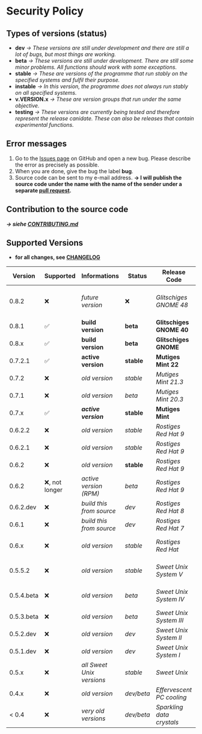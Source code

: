 # Security Policy
## Types of versions (status)
- **dev** *→ These versions are still under development and there are still a lot of bugs, but most things are working.*
- **beta** *→ These versions are still under development. There are still some minor problems. All functions should work with some exceptions.*
- **stable** *→ These are versions of the programme that run stably on the specified systems and fulfil their purpose.*
- **instable** *→ In this version, the programme does not always run stably on all specified systems.*
- **v.VERSION.x** *→ These are version groups that run under the same objective.*
- **testing** *→ These versions are currently being tested and therefore represent the release canidate. These can also be releases that contain experimental functions.*

## Error messages 
1. Go to the [Issues page](https://github.com/NachtsternBuild/fastboot-assistant/issues) on GitHub and open a new bug. Please describe the error as precisely as possible. 
2. When you are done, give the bug the label **bug**. 
3. Source code can be sent to my e-mail address. **→ I will publish the source code under the name with the name of the sender under a separate [pull request](https://github.com/NachtsternBuild/fastboot-assistant/pulls).**

## Contribution to the source code
***→ siehe [CONTRIBUTING.md](https://github.com/NachtsternBuild/fastboot-assistant/blob/main/CONTRIBUTING.md)*** 

## Supported Versions
- **for all changes, see [CHANGELOG](https://github.com/NachtsternBuild/fastboot-assistant/tree/main/CHANGELOG)**

| Version     | Supported          | Informations                 | Status            | Release Code                 | For the operating systems (OS)                             | Packages                   |
| ----------- | ------------------ | ---------------------------- | ----------------- | ---------------------------- | ---------------------------------------------------------- | -------------------------- |
| 0.8.2       | :x:                | *future version*             | :x:               | *Glitschiges GNOME 48*       | *Linux (Debian/Ubuntu), Windows via WSL*                   | *DEB, Snap, Flatpak, Zip*  |
| 0.8.1       | :white_check_mark: | **build version**            | **beta**          | **Glitschiges GNOME 40**     | **Linux (Debian/Ubuntu), Windows via WSL**                 | *DEB, Snap, Zip*           |
| 0.8.x       | :white_check_mark: | **build version**            | **beta**          | **Glitschiges GNOME**        | **Linux (Debian/Ubuntu), Windows via WSL**                 | *DEB, Snap, Zip*           |
| 0.7.2.1     | :white_check_mark: | **active version**           | **stable**        | **Mutiges Mint 22**          | **Linux (Debian/Ubuntu), Windows via WSL**                 | *DEB, Zip, Snap*           |
| 0.7.2       | :x:                | *old version*                | *stable*          | *Mutiges Mint 21.3*          | *Linux (Debian/Ubuntu), Windows via WSL*                   | *DEB, Zip, Snap*           |
| 0.7.1       | :x:                | *old version*                | *beta*            | *Mutiges Mint 20.3*          | *Linux (Debian/Ubuntu), Windows via WSL*                   | *DEB, Zip, exp. Snap*      |
| 0.7.x       | :white_check_mark: | ***active version***         | **stable**        | **Mutiges Mint**             | **Linux (Debian/Ubuntu), Windows via WSL**                 | *DEB, Zip, Snap*           |
| 0.6.2.2     | :x:                | *old version*                | *stable*          | *Rostiges Red Hat 9*         | *Linux (Debian/Ubuntu), Windows via WSL*                   | *DEB, Zip*                 |
| 0.6.2.1     | :x:                | *old version*                | *stable*          | *Rostiges Red Hat 9*         | *Linux (Debian/Ubuntu), Windows via WSL*                   | *DEB, Zip*                 |
| 0.6.2       | :x:                | *old version*                | **stable**        | *Rostiges Red Hat 9*         | *Linux (Debian/Ubuntu), Windows via WSL*                   | *DEB, Zip*                 |
| 0.6.2       | :x:, not longer    | *active version (RPM)*       | *beta*            | *Rostiges Red Hat 9*         | *Linux (Fedora/RHEL)*                                      | *RPM*                      |
| 0.6.2.dev   | :x:                | *build this from source*     | *dev*             | *Rostiges Red Hat 8*         | *Linux (Debian/Ubuntu)*                                    | :x:                        |
| 0.6.1       | :x:                | *build this from source*     | *dev*             | *Rostiges Red Hat 7*         | *Linux (Debian/Ubuntu)*                                    | :x:                        |
| 0.6.x       | :x:                | *old version*                | *stable*          | *Rostiges Red Hat*           | *Linux (Debian/Ubuntu/Fedora/RHEL), Windows via WSL)*      | *DEB, RPM, Zip*            |
| 0.5.5.2     | :x:                | *old version*                | *stable*          | *Sweet Unix System V*        | *Linux (Debian/Ubuntu/Fedora/RHEL), Windows via WSL*       | *DEB, RPM, Zip*            |
| 0.5.4.beta  | :x:                | *old version*                | *beta*            | *Sweet Unix System IV*       | *Linux (Debian/Ubuntu/Fedora/RHEL), Windows via WSL*       | *DEB, RPM, Zip*            |
| 0.5.3.beta  | :x:                | *old version*                | *beta*            | *Sweet Unix System III*      | *Linux (Debian/Ubuntu/Fedora/RHEL)*                        | *DEB, RPM*                 |
| 0.5.2.dev   | :x:                | *old version*                | *dev*             | *Sweet Unix System II*       | *Linux (Debian/Ubuntu)*                                    | *DEB*                      |
| 0.5.1.dev   | :x:                | *old version*                | *dev*             | *Sweet Unix System I*        | *Linux (Debian/Ubuntu)*                                    | *DEB*                      |
| 0.5.x       | :x:                | *all Sweet Unix versions*    | *stable*          | *Sweet Unix*                 | *Linux (Debian/Ubuntu/Fedora/RHEL)*                        | *DEB, RPM, Zip*            |
| 0.4.x       | :x:                | *old version*                | *dev/beta*        | *Effervescent PC cooling*    | *Linux (Debian/Ubuntu)*                                    | *Zip*                      |
| < 0.4       | :x:                | *very old versions*          | *dev/beta*        | *Sparkling data crystals*    | *Linux (Debian/Ubuntu)*                                    | *Zip*                      |

